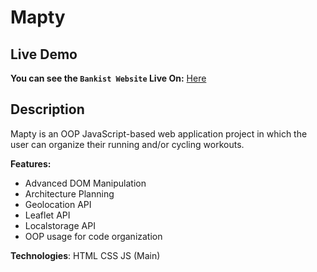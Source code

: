 # Mapty

## Live Demo
**You can see the `Bankist Website` Live On:** [Here](https://natikozel.github.io/Mapty/)

## Description
Mapty is an OOP JavaScript-based web application project in which the user can organize their running and/or cycling workouts.

**Features:**
- Advanced DOM Manipulation
- Architecture Planning
- Geolocation API
- Leaflet API
- Localstorage API
- OOP usage for code organization


**Technologies**:
HTML
CSS
JS (Main)
